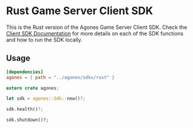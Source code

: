 # Rust Game Server Client SDK

This is the Rust version of the Agones Game Server Client SDK. 
Check the [Client SDK Documentation](../) for more details on each of the SDK functions and how to run the SDK locally.

## Usage

```toml
[dependencies]
agones = { path = "../agones/sdks/rust" }
```

```rust
extern crate agones;
```

```rust
let sdk = agones::Sdk::new()?;
```

```rust
sdk.health()?;
```

```shutdown
sdk.shutdown()?;
```

